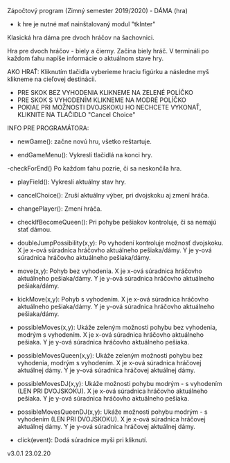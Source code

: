 Zápočtový program (Zimný semester 2019/2020) - DÁMA (hra)
- k  hre je nutné mať nainštalovaný modul "tkInter"

Klasická hra dáma pre dvoch hráčov na šachovnici.

Hra pre dvoch hráčov - biely a čierny. 
Začína biely hráč. V termináli po každom ťahu napíše informácie o aktuálnom stave hry.

AKO HRAŤ: 
Kliknutím tlačidla vyberieme hraciu figúrku a následne myš klikneme na cieľovej destinácii. 
- PRE SKOK BEZ VYHODENIA KLIKNEME NA ZELENÉ POLÍČKO
- PRE SKOK S VYHODENÍM KLIKNEME NA MODRÉ POLÍČKO
- POKIAĽ PRI MOŽNOSTI DVOJSKOKU HO NECHCETE VYKONAŤ, KLIKNITE NA TLAČIDLO "Cancel Choice"

INFO PRE PROGRAMÁTORA:
- newGame():
začne novú hru, všetko reštartuje.

- endGameMenu():
Vykreslí tlačidlá na konci hry.

-checkForEnd()
Po každom ťahu pozrie, či sa neskončila hra.

- playField():
Vykreslí aktuálny stav hry.

- cancelChoice():
Zruší aktuálny výber, pri dvojskoku aj zmení hráča.

- changePlayer():
Zmení hráča.

- checkIfBecomeQueen():
Pri pohybe pešiakov kontroluje, či sa nemajú stať dámou.

- doubleJumpPossibility(x,y):
Po vyhodení kontroluje možnosť dvojskoku.
X je x-ová súradnica hráčovho aktuálneho pešiaka/dámy.
Y je y-ová súradnica hráčovho aktuálneho pešiaka/dámy.

- move(x,y):
Pohyb bez vyhodenia.
X je x-ová súradnica hráčovho aktuálneho pešiaka/dámy.
Y je y-ová súradnica hráčovho aktuálneho pešiaka/dámy.

- kickMove(x,y):
Pohyb s vyhodením.
X je x-ová súradnica hráčovho aktuálneho pešiaka/dámy.
Y je y-ová súradnica hráčovho aktuálneho pešiaka/dámy.

- possibleMoves(x,y):
Ukáže zeleným možnosti pohybu bez vyhodenia, modrým s vyhodením.
X je x-ová súradnica hráčovho aktuálneho pešiaka.
Y je y-ová súradnica hráčovho aktuálneho pešiaka.

- possibleMovesQueen(x,y):
Ukáže zeleným možnosti pohybu bez vyhodenia, modrým s vyhodením.
X je x-ová súradnica hráčovej aktuálnej dámy.
Y je y-ová súradnica hráčovej aktuálnej dámy.

- possibleMovesDJ(x,y):
Ukáže možnosti pohybu  modrým - s vyhodením (LEN PRI DVOJSKOKU).
X je x-ová súradnica hráčovho aktuálneho pešiaka.
Y je y-ová súradnica hráčovho aktuálneho pešiaka.

- possibleMovesQueenDJ(x,y):
Ukáže možnosti pohybu modrým - s vyhodením (LEN PRI DVOJSKOKU).
X je x-ová súradnica hráčovej aktuálnej dámy.
Y je y-ová súradnica hráčovej aktuálnej dámy.

- click(event):
Dodá súradnice myši pri kliknutí.




v3.0.1 23.02.20 
